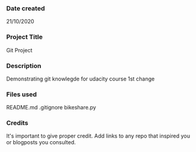 ### Date created
21/10/2020

### Project Title
Git Project

### Description
Demonstrating git knowlegde for udacity course
1st change

### Files used
README.md
.gitignore
bikeshare.py

### Credits
It's important to give proper credit. Add links to any repo that inspired you or blogposts you consulted.


